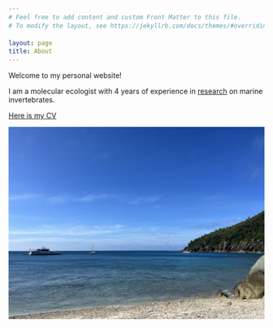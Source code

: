 ```yaml
---
# Feel free to add content and custom Front Matter to this file.
# To modify the layout, see https://jekyllrb.com/docs/themes/#overriding-theme-defaults

layout: page
title: About
---
```


Welcome to my personal website!

I am a molecular ecologist with 4 years of experience in [research](/research/) on marine invertebrates.

[Here is my CV](/files/CV.pdf)

![Sea](/sea.jpeg)